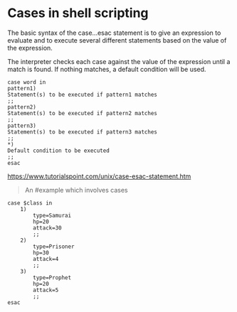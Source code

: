 # Cases in shell scripting
The basic syntax of the case...esac statement is to give an expression to evaluate and to execute several different statements based on the value of the expression.

The interpreter checks each case against the value of the expression until a match is found. If nothing matches, a default condition will be used.

```
case word in
pattern1)
Statement(s) to be executed if pattern1 matches
;;
pattern2)
Statement(s) to be executed if pattern2 matches
;;
pattern3)
Statement(s) to be executed if pattern3 matches
;;
*)
Default condition to be executed
;;
esac
```
https://www.tutorialspoint.com/unix/case-esac-statement.htm

> An #example which involves cases
```
case $class in 
    1) 
        type=Samurai
        hp=20
        attack=30
        ;;
    2)
        type=Prisoner
        hp=30
        attack=4
        ;;
    3)
        type=Prophet
        hp=20
        attack=5
        ;;
esac
```
